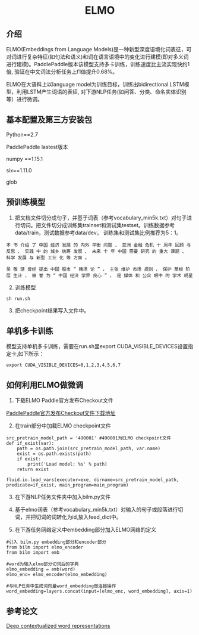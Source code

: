 <h1 align="center">ELMO</h1>

## 介绍
ELMO(Embeddings from Language Models)是一种新型深度语境化词表征，可对词进行复杂特征(如句法和语义)和词在语言语境中的变化进行建模(即对多义词进行建模)。PaddlePaddle版本该模型支持多卡训练，训练速度比主流实现快约1倍,  验证在中文词法分析任务上f1值提升0.68%。

ELMO在大语料上以language model为训练目标，训练出bidirectional LSTM模型，利用LSTM产生词语的表征, 对下游NLP任务(如问答、分类、命名实体识别等）进行微调。

## 基本配置及第三方安装包

Python==2.7

PaddlePaddle lastest版本

numpy ==1.15.1

six==1.11.0

glob


## 预训练模型

1. 把文档文件切分成句子，并基于词表（参考vocabulary_min5k.txt）对句子进行切词。把文件切分成训练集trainset和测试集testset。训练数据参考data/train，测试数据参考data/dev，
训练集和测试集比例推荐为5：1。

```
本 书 介绍 了 中国 经济 发展 的 内外 平衡 问题 、 亚洲 金融 危机 十 周年 回顾 与 反思 、 实践 中 的 城乡 统筹 发展 、 未来 十 年 中国 需要 研究 的 重大 课题 、 科学 发展 与 新型 工业 化 等 方面 。
```
```
吴 敬 琏 曾经 提出 中国 股市 “ 赌场 论 ” ， 主张 维护 市场 规则 ， 保护 草根 阶层 生计 ， 被 誉 为 “ 中国 经济 学界 良心 ” ， 是 媒体 和 公众 眼中 的 学术 明星 
```

2. 训练模型

```shell
sh run.sh
```

3. 把checkpoint结果写入文件中。


## 单机多卡训练

模型支持单机多卡训练，需要在run.sh里export CUDA_VISIBLE_DEVICES设置指定卡,如下所示：
```shell
export CUDA_VISIBLE_DEVICES=0,1,2,3,4,5,6,7
```

## 如何利用ELMO做微调

1. 下载ELMO Paddle官方发布Checkout文件

[PaddlePaddle官方发布Checkout文件下载地址](https://dureader.gz.bcebos.com/elmo/elmo_chinese_checkpoint.tar.gz)

2. 在train部分中加载ELMO checkpoint文件

```shell
src_pretrain_model_path = '490001' #490001为ELMO checkpoint文件
def if_exist(var):
    path = os.path.join(src_pretrain_model_path, var.name)
    exist = os.path.exists(path)
    if exist:
        print('Load model: %s' % path)
    return exist

fluid.io.load_vars(executor=exe, dirname=src_pretrain_model_path, predicate=if_exist, main_program=main_program) 
```

3. 在下游NLP任务文件夹中加入bilm.py文件

4. 基于elmo词表（参考vocabulary_min5k.txt）对输入的句子或段落进行切词，并把切词的词转化为id,放入feed_dict中。

5. 在下游任务网络定义中embedding部分加入ELMO网络的定义

```shell
#引入 bilm.py embedding部分和encoder部分
from bilm import elmo_encoder
from bilm import emb

#word为输入elmo部分切词后的字典
elmo_embedding = emb(word)
elmo_enc= elmo_encoder(elmo_embedding)

#与NLP任务中生成词向量word_embedding做连接操作
word_embedding=layers.concat(input=[elmo_enc, word_embedding], axis=1)

```


## 参考论文
[Deep contextualized word representations](https://arxiv.org/abs/1802.05365)
